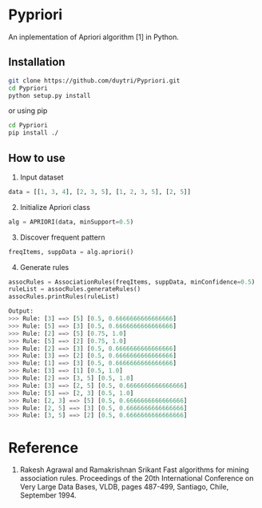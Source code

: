 # Pypriori
An inplementation of Apriori algorithm [1] in Python.

## Installation

```bash
git clone https://github.com/duytri/Pypriori.git
cd Pypriori
python setup.py install
```
or using pip
```bash
cd Pypriori
pip install ./
```

## How to use
1. Input dataset

```python
data = [[1, 3, 4], [2, 3, 5], [1, 2, 3, 5], [2, 5]]
```

2. Initialize Apriori class

```python
alg = APRIORI(data, minSupport=0.5)
```

3. Discover frequent pattern

```python
freqItems, suppData = alg.apriori()
```

4. Generate rules

```python
assocRules = AssociationRules(freqItems, suppData, minConfidence=0.5)
ruleList = assocRules.generateRules()
assocRules.printRules(ruleList)

Output: 
>>> Rule: [3] ==> [5] [0.5, 0.6666666666666666]
>>> Rule: [5] ==> [3] [0.5, 0.6666666666666666]
>>> Rule: [2] ==> [5] [0.75, 1.0]
>>> Rule: [5] ==> [2] [0.75, 1.0]
>>> Rule: [2] ==> [3] [0.5, 0.6666666666666666]
>>> Rule: [3] ==> [2] [0.5, 0.6666666666666666]
>>> Rule: [1] ==> [3] [0.5, 0.6666666666666666]
>>> Rule: [3] ==> [1] [0.5, 1.0]
>>> Rule: [2] ==> [3, 5] [0.5, 1.0]
>>> Rule: [3] ==> [2, 5] [0.5, 0.6666666666666666]
>>> Rule: [5] ==> [2, 3] [0.5, 1.0]
>>> Rule: [2, 3] ==> [5] [0.5, 0.6666666666666666]
>>> Rule: [2, 5] ==> [3] [0.5, 0.6666666666666666]
>>> Rule: [3, 5] ==> [2] [0.5, 0.6666666666666666]
```

# Reference
1. Rakesh Agrawal and Ramakrishnan Srikant Fast algorithms for mining association rules. Proceedings of the 20th International Conference on Very Large Data Bases, VLDB, pages 487-499, Santiago, Chile, September 1994.
